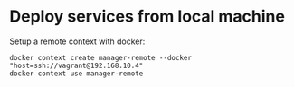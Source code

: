 # Deploy services from local machine
Setup a remote context with docker:
```
docker context create manager-remote --docker "host=ssh://vagrant@192.168.10.4"
docker context use manager-remote
```